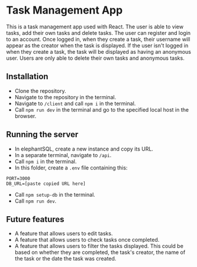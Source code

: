 # Task Management App

This is a task management app used with React. The user is able to view tasks, add their own tasks and delete tasks. The user can register and login to an account. Once logged in, when they create a task, their username will appear as the creator when the task is displayed. If the user isn't logged in when they create a task, the task will be displayed as having an anonymous user. Users are only able to delete their own tasks and anonymous tasks.


## Installation
- Clone the repository.
- Navigate to the repository in the terminal.
- Navigate to `/client` and call `npm i` in the terminal.
- Call `npm run dev` in the terminal and go to the specified local host in the browser.

## Running the server
- In elephantSQL, create a new instance and copy its URL.
- In a separate terminal, navigate to `/api`.
- Call `npm i` in the terminal.
- In this folder, create a `.env` file containing this: 
```
PORT=3000
DB_URL=[paste copied URL here]
```
- Call `npm setup-db` in the terminal.
- Call `npm run dev`.

## Future features
- A feature that allows users to edit tasks.
- A feature that allows users to check tasks once completed.
- A feature that allows users to filter the tasks displayed. This could be based on whether they are completed, the task's creator, the name of the task or the date the task was created.

